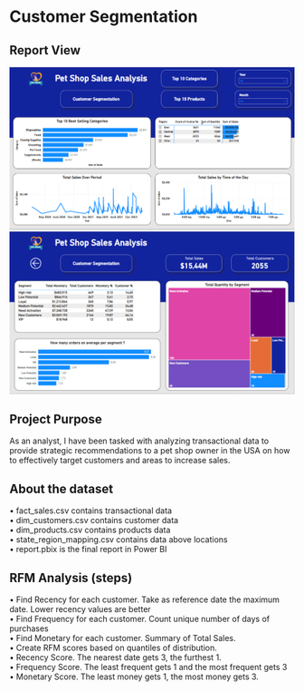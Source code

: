<h1><strong>Customer Segmentation</strong></h1>

<h2>Report View</h2>

![alt text](report_1.PNG)
![alt text](report_2.PNG)


<h2><strong>Project Purpose</strong></h2>
As an analyst, I have been tasked with analyzing transactional data to provide strategic recommendations to a pet shop owner in the USA on how to effectively target customers and areas to increase sales.

<h2><strong>About the dataset</strong></h2>
&#8226; fact_sales.csv contains transactional data <br>
&#8226; dim_customers.csv contains customer data <br>
&#8226; dim_products.csv contains products data <br>
&#8226; state_region_mapping.csv contains data above locations <br>
&#8226; report.pbix is the final report in Power BI

<h2> <strong>RFM Analysis (steps) </strong></h2>
&#8226; Find Recency for each customer. Take as reference date the maximum date. Lower recency values are better <br>
&#8226; Find Frequency for each customer. Count unique number of days of purchases <br>
&#8226; Find Monetary for each customer. Summary of Total Sales. <br>
&#8226; Create RFM scores based on quantiles of distribution. <br>
&#8226; Recency Score. The nearest date gets 3, the furthest 1. <br>
&#8226; Frequency Score. The least frequent gets 1 and the most frequent gets 3 <br>
&#8226; Monetary Score. The least money gets 1, the most money gets 3. <br>





